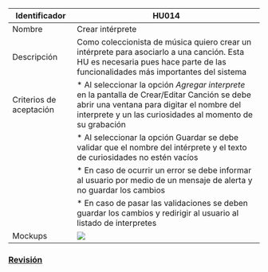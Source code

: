 | Identificador           | HU014                   | 
|-------------------------|------------------------------| 
| Nombre                  | Crear intérprete | 
| Descripción             | Como coleccionista de música quiero crear un intérprete para asociarlo a una canción. Esta HU es necesaria pues hace parte de las funcionalidades más importantes del sistema | 
| Criterios de aceptación | * Al seleccionar la opción _Agregar interprete_ en la pantalla de Crear/Editar Canción se debe abrir una ventana para digitar el nombre del interprete y un las curiosidades al momento de su grabación |
| | * Al seleccionar la opción Guardar se debe validar que el nombre del intérprete y el texto de curiosidades no estén vacíos |
| | * En caso de ocurrir un error se debe informar al usuario por medio de un mensaje de alerta y no guardar los cambios |
| | * En caso de pasar las validaciones se deben guardar los cambios y redirigir al usuario al listado de interpretes |
| Mockups                 | ![](https://github.com/MISW-4101-Practicas/TutorialCanciones/wiki/mockups/crear_interprete.png)                 | 

### [Revisión](https://github.com/MISW-4101-Practicas/TutorialCanciones/wiki/f03#revisi%C3%B3n)

